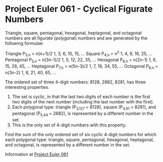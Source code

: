 # Project Euler 061 - Cyclical Figurate Numbers

Triangle, square, pentagonal, hexagonal, heptagonal, and octagonal numbers are all figurate (polygonal) numbers and are generated by the following formulae:

Triangle   P<sub>3,n</sub> = n(n+1)/2   1, 3, 6, 10, 15, ...
Square     P<sub>4,n</sub> = n<sup>2</sup>  1, 4, 9, 16, 25, ...
Pentagonal P<sub>5,n</sub> = n(3n-1)/2  1, 5, 12, 22, 35, ...
Hexagonal  P<sub>6,n</sub> = n(2n-1)    1, 6, 15, 28, 45, ...
Heptagonal P<sub>7,n</sub> = n(5n-3)/2  1, 7, 18, 34, 55, ...
Octagonal  P<sub>8,n</sub> = n(3n-2)    1, 8, 21, 40, 65, ...

The ordered set of three 4-digit numbers: 8128, 2882, 8281, has three interesting properties.

1. The set is cyclic, in that the last two digits of each number is the first two digits of the next number (including the last number with the first).
2. Each polygonal type: triangle (P<sub>3,127</sub> = 8128), square (P<sub>4,91</sub> = 8281), and pentagonal (P<sub>5,44</sub> = 2882), is represented by a different number in the set.
3. This is the only set of 4-digit numbers with this property.

Find the sum of the only ordered set of six cyclic 4-digit numbers for which each polygonal type: triangle, square, pentagonal, hexagonal, heptagonal, and octagonal, is represented by a different number in the set.

Information at [Project Euler 061](https://projecteuler.net/problem=61)